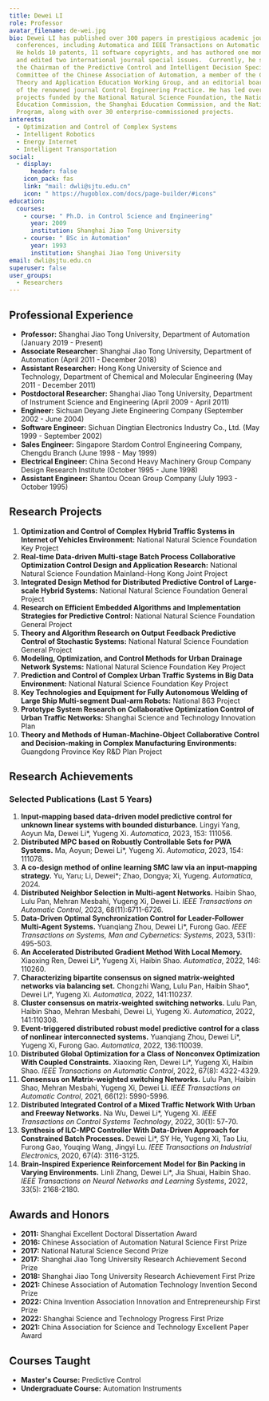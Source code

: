 ```yaml
---
title: Dewei LI
role: Professor
avatar_filename: de-wei.jpg
bio: Dewei LI has published over 300 papers in prestigious academic journals and
  conferences, including Automatica and IEEE Transactions on Automatic Control.
  He holds 10 patents, 11 software copyrights, and has authored one monograph
  and edited two international journal special issues.  Currently, he serves as
  the Chairman of the Predictive Control and Intelligent Decision Special
  Committee of the Chinese Association of Automation, a member of the Control
  Theory and Application Education Working Group, and an editorial board member
  of the renowned journal Control Engineering Practice. He has led over 20
  projects funded by the National Natural Science Foundation, the National
  Education Commission, the Shanghai Education Commission, and the National 863
  Program, along with over 30 enterprise-commissioned projects.
interests:
  - Optimization and Control of Complex Systems
  - Intelligent Robotics
  - Energy Internet
  - Intelligent Transportation
social:
  - display:
      header: false
    icon_pack: fas
    link: "mail: dwli@sjtu.edu.cn"
    icon: " https://hugoblox.com/docs/page-builder/#icons"
education:
  courses:
    - course: " Ph.D. in Control Science and Engineering"
      year: 2009
      institution: Shanghai Jiao Tong University
    - course: " BSc in Automation"
      year: 1993
      institution: Shanghai Jiao Tong University
email: dwli@sjtu.edu.cn
superuser: false
user_groups:
  - Researchers
---
```




## Professional Experience

* **Professor:** Shanghai Jiao Tong University, Department of Automation (January 2019 - Present)
* **Associate Researcher:** Shanghai Jiao Tong University, Department of Automation (April 2011 - December 2018)
* **Assistant Researcher:** Hong Kong University of Science and Technology, Department of Chemical and Molecular Engineering (May 2011 - December 2011)
* **Postdoctoral Researcher:** Shanghai Jiao Tong University, Department of Instrument Science and Engineering (April 2009 - April 2011)
* **Engineer:** Sichuan Deyang Jiete Engineering Company (September 2002 - June 2004)
* **Software Engineer:** Sichuan Dingtian Electronics Industry Co., Ltd. (May 1999 - September 2002)
* **Sales Engineer:** Singapore Stardom Control Engineering Company, Chengdu Branch (June 1998 - May 1999)
* **Electrical Engineer:** China Second Heavy Machinery Group Company Design Research Institute (October 1995 - June 1998)
* **Assistant Engineer:** Shantou Ocean Group Company (July 1993 - October 1995)

## Research Projects

1. **Optimization and Control of Complex Hybrid Traffic Systems in Internet of Vehicles Environment:** National Natural Science Foundation Key Project
2. **Real-time Data-driven Multi-stage Batch Process Collaborative Optimization Control Design and Application Research:** National Natural Science Foundation Mainland-Hong Kong Joint Project
3. **Integrated Design Method for Distributed Predictive Control of Large-scale Hybrid Systems:** National Natural Science Foundation General Project
4. **Research on Efficient Embedded Algorithms and Implementation Strategies for Predictive Control:** National Natural Science Foundation General Project
5. **Theory and Algorithm Research on Output Feedback Predictive Control of Stochastic Systems:** National Natural Science Foundation General Project
6. **Modeling, Optimization, and Control Methods for Urban Drainage Network Systems:** National Natural Science Foundation Key Project
7. **Prediction and Control of Complex Urban Traffic Systems in Big Data Environment:** National Natural Science Foundation Key Project
8. **Key Technologies and Equipment for Fully Autonomous Welding of Large Ship Multi-segment Dual-arm Robots:** National 863 Project
9. **Prototype System Research on Collaborative Optimization Control of Urban Traffic Networks:** Shanghai Science and Technology Innovation Plan
10. **Theory and Methods of Human-Machine-Object Collaborative Control and Decision-making in Complex Manufacturing Environments:** Guangdong Province Key R&D Plan Project

## Research Achievements

### Selected Publications (Last 5 Years)

1. **Input-mapping based data-driven model predictive control for unknown linear systems with bounded disturbance.** Lingyi Yang, Aoyun Ma, Dewei Li*, Yugeng Xi. *Automatica*, 2023, 153: 111056.
2. **Distributed MPC based on Robustly Controllable Sets for PWA Systems.** Ma, Aoyun; Dewei Li*, Yugeng Xi. *Automatica*, 2023, 154: 111078.
3. **A co-design method of online learning SMC law via an input-mapping strategy.** Yu, Yaru; Li, Dewei*; Zhao, Dongya; Xi, Yugeng. *Automatica*, 2024.
4. **Distributed Neighbor Selection in Multi-agent Networks.** Haibin Shao, Lulu Pan, Mehran Mesbahi, Yugeng Xi, Dewei Li. *IEEE Transactions on Automatic Control*, 2023, 68(11):6711-6726.
5. **Data-Driven Optimal Synchronization Control for Leader-Follower Multi-Agent Systems.** Yuanqiang Zhou, Dewei Li*, Furong Gao. *IEEE Transactions on Systems, Man and Cybernetics: Systems*, 2023, 53(1): 495-503.
6. **An Accelerated Distributed Gradient Method With Local Memory.** Xiaoxing Ren, Dewei Li*, Yugeng Xi, Haibin Shao. *Automatica*, 2022, 146: 110260.
7. **Characterizing bipartite consensus on signed matrix-weighted networks via balancing set.** Chongzhi Wang, Lulu Pan, Haibin Shao\*, Dewei Li\*, Yugeng Xi. *Automatica*, 2022, 141:110237.
8. **Cluster consensus on matrix-weighted switching networks.** Lulu Pan, Haibin Shao, Mehran Mesbahi, Dewei Li, Yugeng Xi. *Automatica*, 2022, 141:110308.
9. **Event-triggered distributed robust model predictive control for a class of nonlinear interconnected systems.** Yuanqiang Zhou, Dewei Li*, Yugeng Xi, Furong Gao. *Automatica*, 2022, 136:110039.
10. **Distributed Global Optimization for a Class of Nonconvex Optimization With Coupled Constraints.** Xiaoxing Ren, Dewei Li*, Yugeng Xi, Haibin Shao. *IEEE Transactions on Automatic Control*, 2022, 67(8): 4322-4329.
11. **Consensus on Matrix-weighted switching Networks.** Lulu Pan, Haibin Shao, Mehran Mesbahi, Yugeng Xi, Dewei Li. *IEEE Transactions on Automatic Control*, 2021, 66(12): 5990-5996.
12. **Distributed Integrated Control of a Mixed Traffic Network With Urban and Freeway Networks.** Na Wu, Dewei Li*, Yugeng Xi. *IEEE Transactions on Control Systems Technology*, 2022, 30(1): 57-70.
13. **Synthesis of ILC-MPC Controller With Data-Driven Approach for Constrained Batch Processes.** Dewei Li*, SY He, Yugeng Xi, Tao Liu, Furong Gao, Youqing Wang, Jingyi Lu. *IEEE Transactions on Industrial Electronics*, 2020, 67(4): 3116-3125.
14. **Brain-Inspired Experience Reinforcement Model for Bin Packing in Varying Environments.** Linli Zhang, Dewei Li*, Jia Shuai, Haibin Shao. *IEEE Transactions on Neural Networks and Learning Systems*, 2022, 33(5): 2168-2180.

## Awards and Honors

* **2011:** Shanghai Excellent Doctoral Dissertation Award
* **2016:** Chinese Association of Automation Natural Science First Prize
* **2017:** National Natural Science Second Prize
* **2017:** Shanghai Jiao Tong University Research Achievement Second Prize
* **2018:** Shanghai Jiao Tong University Research Achievement First Prize
* **2021:** Chinese Association of Automation Technology Invention Second Prize
* **2022:** China Invention Association Innovation and Entrepreneurship First Prize
* **2022:** Shanghai Science and Technology Progress First Prize
* **2021:** China Association for Science and Technology Excellent Paper Award

## Courses Taught

* **Master's Course:** Predictive Control
* **Undergraduate Course:** Automation Instruments
